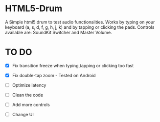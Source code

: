 # HTML5-Drum
A Simple html5 drum to test audio functionalities.
Works by typing on your keyboard (a, s, d, f, g, h, j, k) and by tapping or clicking the pads. Controls available are: SoundKit Switcher and Master Volume.

# TO DO
- [x] Fix transition freeze when typing,tapping or clicking too fast

- [x] Fix double-tap zoom
      - Tested on Android

- [ ] Optimize latency

- [ ] Clean the code

- [ ] Add more controls

- [ ] Change UI
